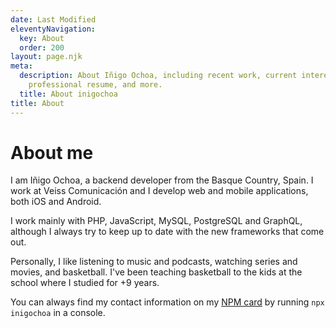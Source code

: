 ```yaml
---
date: Last Modified
eleventyNavigation:
  key: About
  order: 200
layout: page.njk
meta:
  description: About Iñigo Ochoa, including recent work, current interests,
    professional resume, and more.
  title: About inigochoa
title: About
---
```


# About me

I am Iñigo Ochoa, a backend developer from the Basque Country, Spain. I work at
Veiss Comunicación and I develop web and mobile applications, both iOS and
Android.

I work mainly with PHP, JavaScript, MySQL, PostgreSQL and GraphQL, although I
always try to keep up to date with the new frameworks that come out.

Personally, I like listening to music and podcasts, watching series and movies,
and basketball. I've been teaching basketball to the kids at the school where I
studied for +9 years.

You can always find my contact information on my [NPM card] by running
`npx inigochoa` in a console.

[NPM card]: https://github.com/inigochoa/inigochoa-npm
